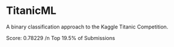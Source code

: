 # TitanicML
A binary classification approach to the Kaggle Titanic Competition.

Score: 0.78229 /n
Top 19.5% of Submissions
